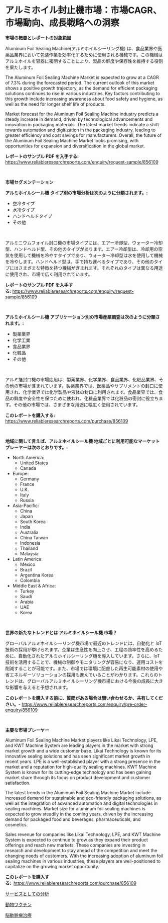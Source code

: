 <p><h1>アルミホイル封止機市場：市場CAGR、市場動向、成長戦略への洞察</h1></p><p><strong>市場の概要とレポートの対象範囲</strong></p>
<p><p>Aluminum Foil Sealing Machine(アルミホイルシーリング機) は、食品業界や医薬品業界において包装作業を効率化するために使用される機械です。この機械はアルミホイルを容器に密閉することにより、製品の鮮度や保存性を維持する役割を果たします。</p><p>The Aluminum Foil Sealing Machine Market is expected to grow at a CAGR of 7.3% during the forecasted period. The current outlook of this market shows a positive growth trajectory, as the demand for efficient packaging solutions continues to rise in various industries. Key factors contributing to this growth include increasing awareness about food safety and hygiene, as well as the need for longer shelf life of products.</p><p>Market forecast for the Aluminum Foil Sealing Machine industry predicts a steady increase in demand, driven by technological advancements and innovation in packaging materials. The latest market trends indicate a shift towards automation and digitization in the packaging industry, leading to greater efficiency and cost savings for manufacturers. Overall, the future of the Aluminum Foil Sealing Machine Market looks promising, with opportunities for expansion and diversification in the global market.</p></p>
<p><strong>レポートのサンプル PDF を入手する:</strong> <a href="https://www.reliableresearchreports.com/enquiry/request-sample/856109">https://www.reliableresearchreports.com/enquiry/request-sample/856109</a></p>
<p>&nbsp;</p>
<p><strong>市場セグメンテーション</strong></p>
<p><strong>アルミホイルシール機 タイプ別の市場分析は次のように分類されます。:</strong></p>
<p><ul><li>空冷タイプ</li><li>水冷タイプ</li><li>ハンドヘルドタイプ</li><li>その他</li></ul></p>
<p>&nbsp;</p>
<p><p>アルミニウムフォイル封口機の市場タイプには、エアー冷却型、ウォーター冷却型、ハンドヘルド型、その他のタイプがあります。エアー冷却型は、冷却用の空気を使用して機械を冷やすタイプであり、ウォーター冷却型は水を使用して機械を冷やします。ハンドヘルド型は、手で持ち運べるタイプであり、その他のタイプにはさまざまな特徴を持つ機械が含まれます。それぞれのタイプは異なる用途に使用され、市場で広く利用されています。</p></p>
<p><strong>レポートのサンプル PDF を入手する:</strong>&nbsp;<a href="https://www.reliableresearchreports.com/enquiry/request-sample/856109">https://www.reliableresearchreports.com/enquiry/request-sample/856109</a></p>
<p>&nbsp;</p>
<p><strong> アルミホイルシール機 アプリケーション別の市場産業調査は次のように分類されます。:</strong></p>
<p><ul><li>製薬業界</li><li>化学工業</li><li>食品業界</li><li>化粧品</li><li>その他</li></ul></p>
<p>&nbsp;</p>
<p><p>アルミ箔封口機の市場応用は、製薬業界、化学業界、食品業界、化粧品業界、その他の市場が含まれています。製薬業界では、医薬品やサプリメントの封口に使用され、化学業界では化学製品や液体の封口に利用されます。食品業界では、食品の鮮度や安全性を保つために使われ、化粧品業界では化粧品の密封に役立ちます。その他の市場では、さまざまな用途に幅広く使用されています。</p></p>
<p><strong>このレポートを購入する:</strong>&nbsp; <a href="https://www.reliableresearchreports.com/purchase/856109">https://www.reliableresearchreports.com/purchase/856109</a></p>
<p>&nbsp;</p>
<p><strong>地域に関して言えば、アルミホイルシール機 地域ごとに利用可能なマーケットプレーヤーは次のとおりです。:</strong></p>
<p><ul>
    <li>
        North America:
        <ul>
            <li>United States</li>
            <li>Canada</li>
        </ul>
    </li>
    <li>
        Europe:
        <ul>
            <li>Germany</li>
            <li>France</li>
            <li>U.K.</li>
            <li>Italy</li>
            <li>Russia</li>
        </ul>
    </li>
    <li>
        Asia-Pacific:
        <ul>
            <li>China</li>
            <li>Japan</li>
            <li>South Korea</li>
            <li>India</li>
            <li>Australia</li>
            <li>China Taiwan</li>
            <li>Indonesia</li>
            <li>Thailand</li>
            <li>Malaysia</li>
        </ul>
    </li>
    <li>
        Latin America:
        <ul>
            <li>Mexico</li>
            <li>Brazil</li>
            <li>Argentina Korea</li>
            <li>Colombia</li>
        </ul>
    </li>
    <li>
        Middle East & Africa:
        <ul>
            <li>Turkey</li>
            <li>Saudi</li>
            <li>Arabia</li>
            <li>UAE</li>
            <li>Korea</li>
        </ul>
    </li>
    </ul></p>
<p>&nbsp;</p>
<p><strong>世界の新たなトレンドとは アルミホイルシール機 市場？</strong></p>
<p><p>グローバルアルミホイルシーリング機市場で最近のトレンドには、自動化と IoT 技術の採用が挙げられます。企業は生産性を向上させ、工程の効率性を高めるために、自動化されたアルミホイルシーリング機を導入しています。さらに、IoT 技術を活用することで、機械の制御やモニタリングが容易になり、運用コストを削減することが可能です。また、市場では環境に配慮した再生可能素材の使用や省エネルギーソリューションの採用も進んでいることがわかります。これらのトレンドは、グローバルアルミホイルシーリング機市場における今後の成長に大きな影響を与えると予想されます。</p></p>
<p><strong>このレポートを購入する前に、質問がある場合は問い合わせるか、共有してください。</strong>- <a href="https://www.reliableresearchreports.com/enquiry/pre-order-enquiry/856109">https://www.reliableresearchreports.com/enquiry/pre-order-enquiry/856109</a></p>
<p>&nbsp;</p>
<p><strong>主要な市場プレーヤー</strong></p>
<p><p>Aluminum Foil Sealing Machine Market players like Likai Technology, LPE, and KWT Machine System are leading players in the market with strong market growth and a wide customer base. Likai Technology is known for its innovative sealing solutions and has seen significant market growth in recent years. LPE is a well-established player with a strong presence in the market and a reputation for high-quality sealing machines. KWT Machine System is known for its cutting-edge technology and has been gaining market share through its focus on product development and customer satisfaction.</p><p>The latest trends in the Aluminum Foil Sealing Machine Market include increased demand for sustainable and eco-friendly packaging solutions, as well as the integration of advanced automation and digital technologies in sealing machines. Market size for aluminum foil sealing machines is expected to grow steadily in the coming years, driven by the increasing demand for packaged food and beverages, pharmaceuticals, and cosmetics.</p><p>Sales revenue for companies like Likai Technology, LPE, and KWT Machine System is expected to continue to grow as they expand their product offerings and reach new markets. These companies are investing in research and development to stay ahead of the competition and meet the changing needs of customers. With the increasing adoption of aluminum foil sealing machines in various industries, these players are well-positioned to capitalize on the growing market opportunity.</p></p>
<p><strong>このレポートを購入する:</strong>&nbsp;&nbsp;<a href="https://www.reliableresearchreports.com/purchase/856109">https://www.reliableresearchreports.com/purchase/856109</a></p>
<p><p><a href="https://github.com/vhemk0794148/Market-Research-Report-List-1/blob/main/17585018828.md">サービスとしての分析</a></p><p><a href="https://github.com/nemesis2824/Market-Research-Report-List-1/blob/main/46330058830.md">動物ワクチン</a></p><p><a href="https://github.com/pepo3k/Market-Research-Report-List-1/blob/main/94817378829.md">脳動脈瘤治療</a></p></p>